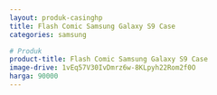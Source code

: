 ```yaml
---
layout: produk-casinghp
title: Flash Comic Samsung Galaxy S9 Case
categories: samsung

# Produk
product-title: Flash Comic Samsung Galaxy S9 Case
image-drive: 1vEq57V30IvDmrz6w-8KLpyh22Rom2f0O
harga: 90000
---
```

